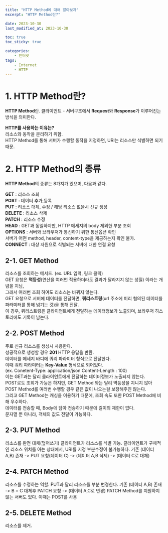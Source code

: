 ```yaml
---
title: "HTTP Method에 대해 알아보자"
excerpt: "HTTP Method란?"

date: 2023-10-30
last_modified_at: 2023-10-30

toc: true
toc_sticky: true

categories:
    - 인터넷
tags:
    - Internet
    - HTTP
---
```


# 1. HTTP Method란?

**HTTP Method**란.
클라이언트 - 서버구조에서 **Request**와 **Response**가 이루어진는 방식을 의미한다.

**HTTP를 사용하는 이유는?**<br>
리소스와 동작을 분리하기 위함.<br>
HTTP Method를 통해 서버가 수행할 동작을 지정하면, URI는 리소스만 식별하면 되기 때문.

# 2. HTTP Method의 종류

**HTTP Method**의 종류는 8가지가 있으며, 다음과 같다.

  **GET** : 리소스 조회<br>
  **POST** : 데이터 추가,등록<br>
  **PUT** : 리소스 대체, 수정 / 해당 리소스 없을시 신규 생성<br>
  **DELETE** : 리소스 삭제<br>
  **PATCH** : 리소스 수정<br>
  **HEAD** : GET과 동일하지만, HTTP 메세지의 body 제외한 부분 조회<br>
  **OPTIONS** : 서버와 브라우저가 통신하기 위한 통신옵션 확인<br>
    서버가 어떤 method, header, content-type을 제공하는지 확인 불가.<br>
  **CONNECT** : 대상 자원으로 식별되는 서버에 대한 연결 요청<br>

## 2-1. GET Method
  리소스를 조회하는 메서드. (ex. URL 입력, 링크 클릭)<br>
  GET 요청은 **멱등성**(연산을 여러번 적용하더라도 결과가 달라지지 않는 성질) 이라는 개념을 지님,<br> 
  그래서 여러번 조회 하여도 리소스는 바뀌지 않는다.<br>
  GET 요청으로 서버에 데이터를 전달하면, **쿼리스트링**(url 주소에 미리 협의된 데이터를 파라미터를 통해 넘기는 것)을 통해 전달.<br>
  이 경우, 쿼리스트링은 클라이언트에게 전달하는 데이터정보가 노출되며, 브라우저 히스토리에도 기록이 남는다.

## 2-2. POST Method
  주로 신규 리소스를 생성시 사용한다.<br>
  성공적으로 생성할 경우 **201** HTTP 응답을 반환.<br>
  데이터를 메세지 바디에 쿼리 파라미터 형식으로 전달한다.<br>
    이때 쿼리 파라미터는 **Key-Value** 형식으로 되어있다. <br>(ex. Conetent-Type: application/json Content-Length : 100)<br>
    이는 GET과는 달리 클라이언트에게 전달하는 데이터정보가 노출되지 않는다.<br>
  POST로도 조회가 가능은 하지만, GET Method 와는 달리 멱등성을 지니지 않아 POST Method를 여러번 수행할 경우 같은 값이 나오는걸 보장해주진 않는다.<br>
  그리고 GET Method는 캐싱을 이용하기 때문에, 조회 속도 또한 POST Method에 비해 우수하다.<br>
  데이터를 전송할 때, Body에 담아 전송하기 때문에 길이의 제한이 없다.<br>
  문자열 뿐 아니라, 객체의 값도 전달이 가능하다.<br>

## 2-3. PUT Method
  리소스를 완전 대체(덮어쓰기)
  클라이언트가 리소스를 식별 가능.
  클라이언트가 구체적인 리소스 위치를 아는 상태에서, URI를 지정
  부분수정이 불가능하다.
  기존 (데이터 A,B) 존재 -> PUT 요청(데이터 C) -> (데이터 A,B 삭제) -> (데이터 C로 대체)

## 2-4. PATCH Method
  리소스를 수정하는 역할.
  PUT과 달리 리소스를 부분 변경한다.
  기존 (데이터 A,B) 존재 -> B = C 대체후 PATCH 요청 -> (데이터 A,C로 변경)
  PATCH Method를 지원하지 않는 서버도 있다. 이때는 POST를 사용

## 2-5. DELETE Method
  리소스를 제거.